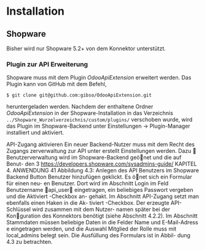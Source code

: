 # Installation

## Shopware
Bisher wird nur Shopware 5.2+ von dem Konnektor unterstützt.

### Plugin zur API Erweiterung
 Shopware muss mit dem Plugin *OdooApiExtension* erweitert werden. Das Plugin kann von GitHub mit dem Befehl,
 ```
$ git clone git@github.com:gibso/OdooApiExtension.git
```

heruntergeladen werden. Nachdem der enthaltene Ordner *OdooApiExtension* in der Shopware-Installation in das Verzeichnis `../Shopware_Wurzelverzeichnis/custom/plugins/`
verschoben wurde, wird das Plugin im Shopware-Backend unter Einstellungen -> Plugin-Manager installiert und aktiviert.


API-Zugang aktivieren
 Ein neuer Backend-Nutzer muss mit dem Recht des
Zugangs zerverwaltung zur API unter erstellt Einstellungen
 werden. Dazu 
 Benutzerverwaltung wird im Shopware-Backend geönet und die auf Benut-
 den
3 https://developers.shopware.com/sysadmins-guide/
KAPITEL 4.
 ANWENDUNG
 41
Abbildung 4.3: Anlegen des API Benutzers im Shopware Backend
Button Benutzer hinzufügen geklickt. Es önet sich ein Formular für einen neu-
en Benutzer. Dort wird im Abschnitt Login im Feld Benutzername api_user
eingetragen, ein beliebiges Passwort vergeben und die Aktiviert -Checkbox an-
gehakt. Im Abschnitt API-Zugang setzt man ebenfalls einen Haken in die Ak-
tiviert -Checkbox. Der erzeugte API-Schlüssel wird zusammen mit dem Nutzer-
namen später bei der Konguration des Konnektors benötigt (siehe Abschnitt
4.2.2). Im Abschnitt Stammdaten müssen beliebige Daten in die Felder Name
und E-Mail-Adress e eingetragen werden, und die Auswahl Mitglied der Rolle
muss mit local_admins belegt sein. Die Ausfüllung des Formulars ist in Abbil-
dung 4.3 zu betrachten.

